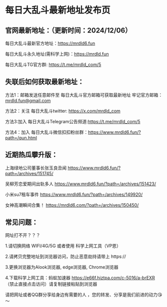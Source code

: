 # 每日大乱斗最新地址发布页

官网最新地址：（更新时间：2024/12/06）
-
 每日大乱斗最新官方地址：https://mrdld6.fun

 每日大乱斗永久地址(需科学上网)：https://mrdld.fun

 每日大乱斗TG官方群: https://t.me/mrdld_com/5

失联后如何获取最新地址：
-
方法1：邮箱发送任意邮件至 每日大乱斗官方邮箱可获取最新地址
牢记官方邮箱：mrdld.fun@gmail.com

方法2：关注 每日大乱斗twitter:  https://x.com/mrdld_com

方法3:加入 每日大乱斗Telegram公告频道:https://t.me/mrdld_com/5

方法4：加入 每日大乱斗微信扣扣粉丝群：https://www.mrdld6.fun/?path=/qun.html

近期热瓜攀升版：
-
上海绿地公司董事长张玉良丑闻 https://www.mrdld6.fun/?path=/archives/151745/

吴柳芳恋爱期间出轨多人 https://www.mrdld6.fun/?path=/archives/151423/

小米su7租车事件 https://www.mrdld6.fun/?path=/archives/149920/

女神高潮瞬间合集！ https://mrdld6.com/?path=/archives/150450/

常见问题：
-
网址打不开？？？

1.请切换网络 WIFI/4G/5G 或者使用 科学上网工具（VP恩）

2.请拷贝完整地址到浏览器访问，防止恶意劫持请带上 https://

3.更换浏览器为Alook浏览器, edge浏览器, Chrome浏览器

4.下载科学上网工具：蚂蚁加速器 https://e66f.hiztpa.com/c-5016/a-brEXR （禁止直接点击访问）请复制链接粘贴到浏览器

请把网址或者QQ群分享给身边有需要的人 ，您的转发、分享是我们前进的动力😘～
